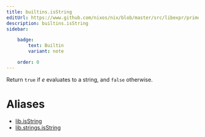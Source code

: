 ```yaml
---
title: builtins.isString
editUrl: https://www.github.com/nixos/nix/blob/master/src/libexpr/primops.cc
description: builtins.isString
sidebar:

    badge:
        text: Builtin
        variant: note

    order: 0
---
```


Return `true` if *e* evaluates to a string, and `false` otherwise.


# Aliases

- [lib.isString](/nix-doc-comments/reference/lib/lib-isstring)
- [lib.strings.isString](/nix-doc-comments/reference/lib/strings/lib-strings-isstring)


